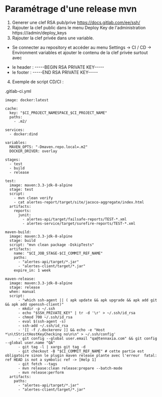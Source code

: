 # Paramétrage d'une release mvn

1. Generer une clef RSA pub/prive
  https://docs.gitlab.com/ee/ssh/
2. Rajouter la clef public dans le menu Deploy Key de l'administration
   https://<HOST>/admin/deploy_keys
3. Rajouter la clef privée dans une variable.
  * Se connecter au repository et accéder au menu Settings -> CI / CD -> Environment variables et ajouter le contenu de la clef privée surtout avec 
  - le header : -----BEGIN RSA PRIVATE KEY-----
  - le footer :  -----END RSA PRIVATE KEY-----
4. Exemple de script CD/CI :

.gitlab-ci.yml
```
image: docker:latest

cache:
  key: "$CI_PROJECT_NAMESPACE_$CI_PROJECT_NAME"
  paths:
    - .m2/

services:
  - docker:dind

variables:
  MAVEN_OPTS: "-Dmaven.repo.local=.m2"
  DOCKER_DRIVER: overlay

stages:
  - test
  - build
  - release

test:
  image: maven:3.3-jdk-8-alpine
  stage: test
  script:
    - mvn clean verify
    - cat alertes-report/target/site/jacoco-aggregate/index.html
  artifacts:
    reports:
      junit:
        - alertes-api/target/failsafe-reports/TEST-*.xml
        - alertes-service/target/surefire-reports/TEST-*.xml

maven-build:
  image: maven:3.3-jdk-8-alpine
  stage: build
  script: "mvn clean package -DskipTests"
  artifacts:
    name: "$CI_JOB_STAGE-$CI_COMMIT_REF_NAME"
    paths:
      - "alertes-api/target/*.jar"
      - "alertes-client/target/*.jar"
    expire_in: 1 week

maven-release:
  image: maven:3.3-jdk-8-alpine
  stage: release
  when: manual
  script:
      - "which ssh-agent || ( apk update && apk upgrade && apk add git && apk add openssh-client)"
      - mkdir -p ~/.ssh
      - echo "$SSH_PRIVATE_KEY" | tr -d '\r' > ~/.ssh/id_rsa
      - chmod 700 ~/.ssh/id_rsa
      - eval $(ssh-agent -s)
      - ssh-add ~/.ssh/id_rsa
      - '[[ -f /.dockerenv ]] && echo -e "Host *\n\tStrictHostKeyChecking no\n\n" > ~/.ssh/config'
      - git config --global user.email "qa@tennaxia.com" && git config --global user.name "QA"
      - git tag -l | xargs git tag -d
      - git checkout -B "$CI_COMMIT_REF_NAME" # cette partie est obligatoire sinon le plugin maven release plante avec l'erreur  fatal: ref HEAD is not a symbolic ref -> [Help 1]
      - git fetch --tags
      - mvn release:clean release:prepare --batch-mode
      - mvn release:perform
  artifacts:
    paths:
      - "alertes-api/target/*.jar"
      - "alertes-client/target/*.jar"
 ```

